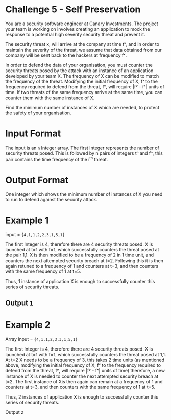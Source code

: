 # Challenge 5 - Self Preservation

You are a security software engineer at Canary Investments. The project your team is working on involves creating an application to mock the response to a potential high severity security threat and prevent it.

The security threat x, will arrive at the company at time tˣ, and in order to maintain the severity of the threat, we assume that data obtained from our company will be sent back to the hackers at frequency fˣ.

In order to defend the data of your organisation, you must counter the security threats posed by the attack with an instance of an application developed by your team X.  The frequency of X can be modified to match the frequency of the threat. Modifying the initial frequency of X, fˣ to the frequency required to defend from the threat, fʸ, will require |fʸ - fˣ| units of time.  If two threats of the same frequency arrive at the same time, you can counter them with the same instance of X.

Find the minimum number of instances of X which are needed, to protect the safety of your organisation.

# Input Format

The input is an `n` Integer array. The first Integer represents the number of security threats posed. This is followed by n pairs of integers tⁿ and fⁿ, this pair contains the time frequency of the i<sup>th</sup> threat.

# Output Format

One integer which shows the minimum number of instances of X you need to run to defend against the security attack.

# Example 1

input = `{4,1,1,2,2,3,1,5,1}`

The first Integer is 4, therefore there are 4 security threats posed. X is launched at t=1 with f=1, which successfully counters the threat posed at the pair 1,1. X is then modified to be a frequency of 2 in 1 time unit, and counters the next attempted security breach at t=2. Following this it is then again retuned to a frequency of 1 and counters at t=3, and then counters with the same frequency of 1 at t=5.

Thus, 1 instance of application X is enough to successfully counter this series of security threats.

## Output `1`

# Example 2

Array input = `{4,1,1,2,3,3,1,5,1}`

The first Integer is 4, therefore there are 4 security threats posed. X is launched at t=1 with f=1, which successfully counters the threat posed at 1,1. At t=2 X needs to be a frequency of 3, this takes 2 time units (as mentioned above, modifying the initial frequency of X, fˣ to the frequency required to defend from the threat, fʸ, will require |fʸ - fˣ| units of time) therefore, a new instance of X is needed to counter the next attempted security breach at t=2. The first instance of Xis then again can remain at a frequency of 1 and counters at t=3, and then counters with the same frequency of 1 at t=5.

Thus, 2 instances of application X is enough to successfully counter this series of security threats.

Output `2`